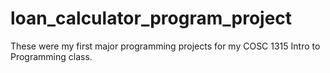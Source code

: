 # loan_calculator_program_project
These were my first major programming projects for my COSC 1315 Intro to Programming class. 
